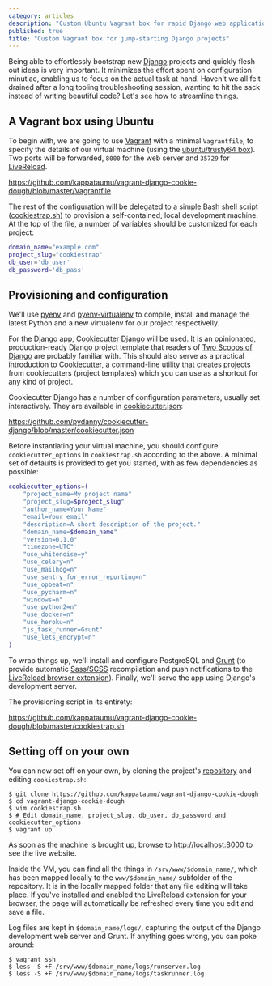 ```yaml
---
category: articles
description: "Custom Ubuntu Vagrant box for rapid Django web application development, using Cookiecutter Django for the Django project layout."
published: true
title: "Custom Vagrant box for jump-starting Django projects"
---
```


Being able to effortlessly bootstrap new [Django](https://www.djangoproject.com/) projects and quickly flesh out ideas is very important. It minimizes the effort spent on configuration minutiae, enabling us to focus on the actual task at hand. Haven't we all felt drained after a long tooling troubleshooting session, wanting to hit the sack instead of writing beautiful code? Let's see how to streamline things.

## A Vagrant box using Ubuntu

To begin with, we are going to use [Vagrant](https://www.vagrantup.com/) with a minimal `Vagrantfile`, to specify the details of our virtual machine (using the [ubuntu/trusty64 box](https://atlas.hashicorp.com/ubuntu/boxes/trusty64)). Two ports will be forwarded, `8000` for the web server and `35729` for [LiveReload](http://livereload.com/).

<script src='https://gitembed.com/https://github.com/kappataumu/vagrant-django-cookie-dough/blob/master/Vagrantfile?lexer=rb'></script>
<noscript><a href='https://github.com/kappataumu/vagrant-django-cookie-dough/blob/master/Vagrantfile'>https://github.com/kappataumu/vagrant-django-cookie-dough/blob/master/Vagrantfile</a></noscript>

The rest of the configuration will be delegated to a simple Bash shell script ([cookiestrap.sh](https://github.com/kappataumu/vagrant-django-cookie-dough/blob/master/cookiestrap.sh)) to provision a self-contained, local development machine. At the top of the file, a number of variables should be customized for each project:

```bash
domain_name="example.com"
project_slug="cookiestrap"
db_user='db_user'
db_password='db_pass'
``` 

## Provisioning and configuration

We'll use [pyenv](https://github.com/yyuu/pyenv) and [pyenv-virtualenv](https://github.com/yyuu/pyenv-virtualenv) to compile, install and manage the latest Python and a new virtualenv for our project respectivelly. 

For the Django app, [Cookiecutter Django](https://github.com/pydanny/cookiecutter-django) will be used. It is an opinionated, production-ready Django project template that readers of [Two Scoops of Django](https://www.twoscoopspress.com/products/two-scoops-of-django-1-8) are probably familiar with. This should also serve as a practical introduction to [Cookiecutter](https://github.com/audreyr/cookiecutter), a command-line utility that creates projects from cookiecutters (project templates) which you can use as a shortcut for any kind of project. 

Cookiecutter Django has a number of configuration parameters, usually set interactively. They are available in [cookiecutter.json](https://github.com/pydanny/cookiecutter-django/blob/master/cookiecutter.json):

<script src='https://gitembed.com/https://github.com/pydanny/cookiecutter-django/blob/master/cookiecutter.json'></script>
<noscript><a href='https://github.com/pydanny/cookiecutter-django/blob/master/cookiecutter.json'>https://github.com/pydanny/cookiecutter-django/blob/master/cookiecutter.json</a></noscript>

Before instantiating your virtual machine, you should configure `cookiecutter_options` in `cookiestrap.sh` according to the above. A minimal set of defaults is provided to get you started, with as few dependencies as possible:

```bash
cookiecutter_options=(
    "project_name=My project name"
    "project_slug=$project_slug"
    "author_name=Your Name"
    "email=Your email"
    "description=A short description of the project."
    "domain_name=$domain_name"
    "version=0.1.0"
    "timezone=UTC"
    "use_whitenoise=y"
    "use_celery=n"
    "use_mailhog=n"
    "use_sentry_for_error_reporting=n"
    "use_opbeat=n"
    "use_pycharm=n"
    "windows=n"
    "use_python2=n"
    "use_docker=n"
    "use_heroku=n"
    "js_task_runner=Grunt"
    "use_lets_encrypt=n"
)
``` 

To wrap things up, we'll install and configure PostgreSQL and [Grunt](http://gruntjs.com/) (to provide automatic [Sass/SCSS](http://sass-lang.com/) recompilation and push notifications to the [LiveReload browser extension](http://livereload.com/extensions/)). Finally, we'll serve the app using Django's development server.

The provisioning script in its entirety:

<script src='https://gitembed.com/https://github.com/kappataumu/vagrant-django-cookie-dough/blob/master/cookiestrap.sh'></script>
<noscript><a href='https://github.com/kappataumu/vagrant-django-cookie-dough/blob/master/cookiestrap.sh'>https://github.com/kappataumu/vagrant-django-cookie-dough/blob/master/cookiestrap.sh</a></noscript>

## Setting off on your own

You can now set off on your own, by cloning the project's [repository](https://github.com/kappataumu/vagrant-django-cookie-dough) and editing `cookiestrap.sh`:

```
$ git clone https://github.com/kappataumu/vagrant-django-cookie-dough
$ cd vagrant-django-cookie-dough
$ vim cookiestrap.sh
$ # Edit domain_name, project_slug, db_user, db_password and cookiecutter_options
$ vagrant up
```

As soon as the machine is brought up, browse to [http://localhost:8000](http://localhost:8000) to see the live website.

Inside the VM, you can find all the things in `/srv/www/$domain_name/`, which has been mapped locally to the `www/$domain_name/` subfolder of the repository. It is in the locally mapped folder that any file editing will take place. If you've installed and enabled the LiveReload extension for your browser, the page will automatically be refreshed every time you edit and save a file.

Log files are kept in `$domain_name/logs/`, capturing the output of the Django development web server and Grunt. If anything goes wrong, you can poke around:

```
$ vagrant ssh
$ less -S +F /srv/www/$domain_name/logs/runserver.log
$ less -S +F /srv/www/$domain_name/logs/taskrunner.log
```
